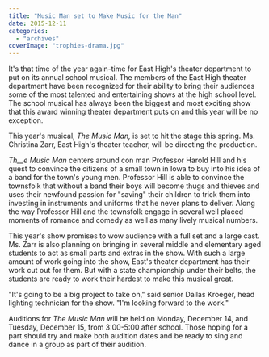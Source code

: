 ```yaml
---
title: "Music Man set to Make Music for the Man"
date: 2015-12-11
categories: 
  - "archives"
coverImage: "trophies-drama.jpg"
---
```


It's that time of the year again-time for East High's theater department to put on its annual school musical. The members of the East High theater department have been recognized for their ability to bring their audiences some of the most talented and entertaining shows at the high school level. The school musical has always been the biggest and most exciting show that this award winning theater department puts on and this year will be no exception.

This year's musical, _The Music Man,_ is set to hit the stage this spring. Ms. Christina Zarr, East High's theater teacher, will be directing the production.

_Th__e Music Man_ centers around con man Professor Harold Hill and his quest to convince the citizens of a small town in Iowa to buy into his idea of a band for the town's young men. Professor Hill is able to convince the townsfolk that without a band their boys will become thugs and thieves and uses their newfound passion for "saving" their children to trick them into investing in instruments and uniforms that he never plans to deliver. Along the way Professor Hill and the townsfolk engage in several well placed moments of romance and comedy as well as many lively musical numbers.

This year's show promises to wow audience with a full set and a large cast. Ms. Zarr is also planning on bringing in several middle and elementary aged students to act as small parts and extras in the show. With such a large amount of work going into the show, East's theater department has their work cut out for them. But with a state championship under their belts, the students are ready to work their hardest to make this musical great.

"It's going to be a big project to take on," said senior Dallas Kroeger, head lighting technician for the show. "I'm looking forward to the work."

Auditions for _The Music Man_ will be held on Monday, December 14, and Tuesday, December 15, from 3:00-5:00 after school. Those hoping for a part should try and make both audition dates and be ready to sing and dance in a group as part of their audition.

